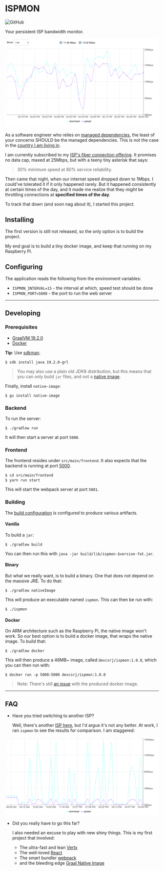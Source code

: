 # ISPMON

![GitHub](https://img.shields.io/github/license/devcsrj/ispmon)

Your persistent ISP bandwidth monitor.

![](img/home.png)

As a software engineer who relies on [managed dependencies](https://i.redd.it/tfugj4n3l6ez.png), the least of your 
concerns SHOULD be the managed dependencies. This is not the case in the [country I am living in](https://www.rappler.com/technology/news/171680-philippines-akamai-broadband-adoption-internet-speed-rankings).

I am currently subscribed to my [ISP's fiber connection offering](https://www.convergeict.com/fiber-x/). It promises 
no data cap, maxed at 25Mbps, but with a teeny tiny asterisk that says:

> 30% minimum speed at 80% service reliability.

Then came that night, when our internet speed dropped down to 1Mbps. I could've tolerated it if it only 
happened rarely. But it happened consistently at certain times of the day, and it made me realize that 
they _might_ be throttling connections at **specified times of the day**.

To track that down (and soon nag about it), I started this project.

## Installing

The first version is still not released, so the only option is to build the project.

My end goal is to build a tiny docker image, and keep that running on my Raspberry Pi.

## Configuring

The application reads the following from the environment variables:

* `ISPMON_INTERVAL=15` - the interval at which, speed test should be done
* `ISPMON_PORT=5000` - the port to run the web server

---

## Developing

### Prerequisites

- [GraalVM 19.2.0](https://www.graalvm.org)
- [Docker](https://docs.docker.com/install/)

**Tip**: Use [sdkman](https://sdkman.io/install).

```shell script
$ sdk install java 19.2.0-grl
```

> You may also use a plain old JDK8 distribution, but this means that 
> you can only build `jar` files, and not a [native image](https://www.graalvm.org/docs/reference-manual/aot-compilation/).

Finally, install `native-image`:

```shell script
$ gu install native-image
```

### Backend

To run the server:

```shell script
$ ./gradlew run
```

It will then start a server at port `5000`.

### Frontend

The frontend resides under `src/main/frontend`. It also expects that the 
backend is running at port [5000](src/main/frontend/webpack.config.js).

```shell script
$ cd src/main/frontend
$ yarn run start
```

This will start the webpack server at port `5001`.

### Building

The [build configuration](https://www.graalvm.org/docs/reference-manual/aot-compilation/) is configured 
to produce various artifacts.

#### Vanilla

To build a `jar`:

```shell script
$ ./gradlew build
```

You can then run this with `java -jar build/lib/ispmon-$version-fat.jar`.

#### Binary

But what we really want, is to build a binary. One that does not depend 
on the massive JRE. To do that:

```shell script
$ ./gradlew nativeImage
```

This will produce an executable named `ispmon`. This can then be run with:

```shell script
$ ./ispmon
```

#### Docker

On ARM architecture such as the Raspberry Pi, the native image won't work. So 
our best option is to build a docker image, that wraps the native image. To build 
that:

```shell script
$ ./gradlew docker
```

This will then produce a 46MB~ image, called `devcsrj/ispmon:1.0.0`, which you 
can then run with:

```shell script
$ docker run -p 5000:5000 devcsrj/ispmon:1.0.0
```

> Note: There's still [an issue](http://github.com/devcsrj/ispmon/issues/1) with the produced docker image.

---

## FAQ

* Have you tried switching to another ISP?

    Well, there's another [ISP here](https://pldthome.com/fibr), but I'd argue it's not any better. At 
    work, I ran `ispmon` to see the results for comparison. I am staggered:

![](img/work.png)

* Did you really have to go this far?

    I also needed an excuse to play with new shiny things. This is my first project that involved:
    
    - The ultra-fast and lean [Vertx](https://vertx.io)
    - The well-loved [React](https://reactjs.org)
    - The smart bundler [webpack](https://webpack.js.org)
    - and the bleeding edge [Graal Native Image](https://www.graalvm.org/docs/reference-manual/aot-compilation/)
